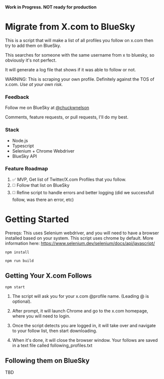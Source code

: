 **Work in Progress. NOT ready for production**

# Migrate from X.com to BlueSky

This is a script that will make a list of all profiles you follow on x.com then try to add them on BlueSky.

This searches for someone with the same username from x to bluesky, so obviously it's not perfect.

It will generate a log file that shows if it was able to follow or not.

WARNING: This is scraping your own profile. Definitely against the TOS of x.com. *Use at your own risk.*

### Feedback
Follow me on BlueSky at [@chuckwnelson](https://bsky.app/profile/chuckwnelson.bsky.social)

Comments, feature requests, or pull requests, I'll do my best.

### Stack
- Node.js
- Typescript
- Selenium + Chrome Webdriver
- BlueSky API

### Feature Roadmap
1. ✅ MVP, Get list of Twitter/X.com Profiles that you follow.
2. ◻️ Follow that list on BlueSky
3. ◻️ Refine script to handle errors and better logging (did we successfull follow, was there an error, etc)

# Getting Started

Prereqs: This uses Selenium webdriver, and you will need to have a browser installed based on your system. This script uses chrome by default. More information here: https://www.selenium.dev/selenium/docs/api/javascript/

`npm install`

`npm run build`

## Getting Your X.com Follows

`npm start`

1. The script will ask you for your x.com @profile name. (Leading @ is optional).

2. After prompt, it will launch Chrome and go to the x.com homepage, where you will need to login.

3. Once the script detects you are logged in, it will take over and navigate to your follow list, then start downloading.

4. When it's done, it will close the browser window. Your follows are saved in a text file called following_profiles.txt

## Following them on BlueSky

TBD

